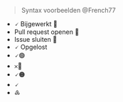 > Syntax voorbeelden @French77
- 🗸 Bijgewerkt :page_facing_up:
-  Pull request openen  :open_file_folder: 
-  Issue sluiten :closed_lock_with_key: 
- 🗸 Opgelost  
- 🗸:green_circle: 
- 𐄂:red_circle: 
- 🗸🟠
- 🗸
- ♶
